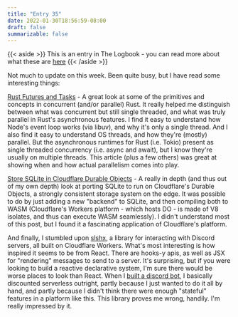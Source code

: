 ```yaml
---
title: "Entry 35"
date: 2022-01-30T18:56:59-08:00
draft: false
summarizable: false
---
```


{{< aside >}} This is an entry in The Logbook - you can read more about what these are [here](/posts/logbook) {{< /aside >}}

Not much to update on this week. Been quite busy, but I have read some interesting things:

[Rust Futures and Tasks](https://swatinem.de/blog/futures-n-tasks/) - A great look at some of the primitives and concepts in concurrent (and/or parallel) Rust. It really helped me distinguish between what was concurrent but still single threaded, and what was truly parallel in Rust's asynchronous features. I find it easy to understand how Node's event loop works (via libuv), and why it's only a single thread. And I also find it easy to understand OS threads, and how they're (mostly) parallel. But the asynchronous runtimes for Rust (i.e. Tokio) present as single threaded concurrency (i.e. async and await), but I know they're usually on multiple threads. This article (plus a few others) was great at showing when and how actual parallelism comes into play.

[Store SQLite in Cloudflare Durable Objects](https://ma.rkusa.st/store-sqlite-in-cloudflare-durable-objects) - A really in depth (and thus out of my own depth) look at porting SQLite to run on Cloudflare's Durable Objects, a strongly consistent storage system on the edge. It was possible to do by just adding a new "backend" to SQLite, and then compiling both to WASM (Cloudflare's Workers platform - which hosts DO - is made of V8 isolates, and thus can execute WASM seamlessly). I didn't understand most of this post, but I found it a fascinating application of Cloudflare's platform.

And finally, I stumbled upon [slshx](https://github.com/mrbbot/slshx), a library for interacting with Discord servers, all built on Cloudflare Workers. What's most interesting is how inspired it seems to be from React. There are hooks-y apis, as well as JSX for "rendering" messages to send to a server. It's surprising, but if you were looking to build a reactive declarative system, I'm sure there would be worse places to look than React. When I [built a discord bot](/posts/minecraft-discord-bot/), I basically discounted serverless outright, partly because I just wanted to do it all by hand, and partly because I didn't think there were enough "stateful" features in a platform like this. This library proves me wrong, handily. I'm really impressed by it.

